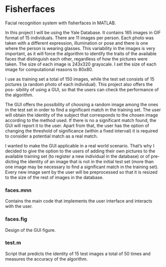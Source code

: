 # Fisherfaces
Facial recognition system with fisherfaces in MATLAB.

In this project I will be using the Yale Database. It contains 165 images in GIF format of 15 individuals. There are 11 images per person. Each photo was taken with a different expression, illumination or pose and there is one where the person is wearing glasses. This variability in the images is very important, as it will force the algorithm to identify the traits of the available faces that distinguish each other, regardless of how the pictures were taken. The size of each image is 243x320 grayscale. I set the size of each image for computational reasons to 80x80.

I use as training set a total of 150 images, while the test set consists of 15 pictures (a random photo of each individual). This project also offers the pos- sibility of using a GUI, so that the users can check the performance of the algorithm.

The GUI offers the possibility of choosing a random image among the ones in the test set in order to find a significant match in the training set. The user will obtain the identity of the subject that corresponds to the chosen image according to the method used. If there is no a significant match found, the GUI will report it to the user. Apart from that, the user has the option of changing the threshold of significance (within a fixed interval) it is required to consider a potential match as a real match.

I wanted to make the GUI applicable in a real world scenario. That’s why I decided to give the option to the users of adding their own pictures to the available training set (to register a new individual in the database) or of pre- dicting the identity of an image that is not in the initial test set (more than one image may be necessary to find a significant match in the training set). Every new image sent by the user will be preprocessed so that it is resized to the size of the rest of images in the database.

### faces.mnn
Contains the main code that implements the user interface and interacts with the user.

### faces.fig
Design of the GUI figure.

### test.m
Script that predicts the identity of 15 test images a total of 50 times and measures the accuracy of the algorithm.

